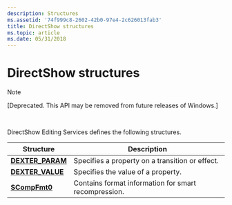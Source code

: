 ```yaml
---
description: Structures
ms.assetid: '74f999c8-2602-42b0-97e4-2c626013fab3'
title: DirectShow structures
ms.topic: article
ms.date: 05/31/2018
---
```


# DirectShow structures

> [!Note]  
> \[Deprecated. This API may be removed from future releases of Windows.\]

 

DirectShow Editing Services defines the following structures.



| Structure                             | Description                                          |
|---------------------------------------|------------------------------------------------------|
| [**DEXTER\_PARAM**](dexter-param.md) | Specifies a property on a transition or effect.      |
| [**DEXTER\_VALUE**](dexter-value.md) | Specifies the value of a property.                   |
| [**SCompFmt0**](scompfmt0.md)        | Contains format information for smart recompression. |



 

 

 



